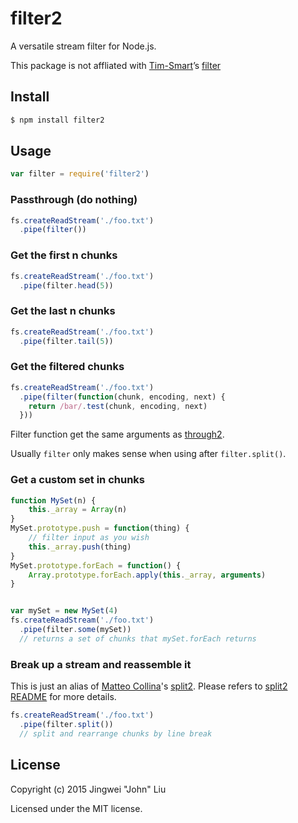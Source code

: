 # filter2

A versatile stream filter for Node.js.

This package is not affliated with [Tim-Smart](https://www.npmjs.com/~Tim-Smart)’s [filter](https://www.npmjs.com/package/filter)

## Install

```bash
$ npm install filter2
```

## Usage
```js
var filter = require('filter2')
```

### Passthrough (do nothing)

```js
fs.createReadStream('./foo.txt')
  .pipe(filter())
```

### Get the first n chunks

```js
fs.createReadStream('./foo.txt')
  .pipe(filter.head(5))
```

### Get the last n chunks

```js
fs.createReadStream('./foo.txt')
  .pipe(filter.tail(5))
```


### Get the filtered chunks

```js
fs.createReadStream('./foo.txt')
  .pipe(filter(function(chunk, encoding, next) {
    return /bar/.test(chunk, encoding, next)
  }))
```

Filter function get the same arguments as [through2](https://www.npmjs.com/package/through2).

Usually `filter` only makes sense when using after `filter.split()`.


### Get a custom set in chunks

```js
function MySet(n) {
	this._array = Array(n)
}
MySet.prototype.push = function(thing) {
	// filter input as you wish 
	this._array.push(thing)
}
MySet.prototype.forEach = function() {
	Array.prototype.forEach.apply(this._array, arguments)
}


var mySet = new MySet(4)
fs.createReadStream('./foo.txt')
  .pipe(filter.some(mySet))
  // returns a set of chunks that mySet.forEach returns
```


### Break up a stream and reassemble it

This is just an alias of [Matteo Collina](mailto:hello@matteocollina.com)'s [split2](https://github.com/mcollina/split2). Please refers to [split2 README](https://github.com/mcollina/split2) for more details.

```js
fs.createReadStream('./foo.txt')
  .pipe(filter.split())
  // split and rearrange chunks by line break
```

## License
Copyright (c) 2015 Jingwei "John" Liu

Licensed under the MIT license.

